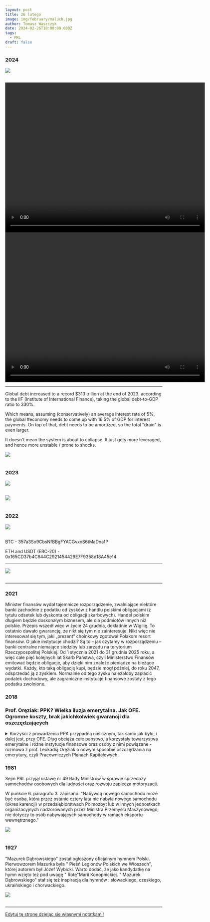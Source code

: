 ```yaml
---
layout: post
title: 26 lutego
image: img/february/maluch.jpg
author: Tomasz Waszczyk
date: 2024-02-26T10:00:00.000Z
tags:
  - PRL
draft: false
---
```


### 2024

<img src="./img/february/dead.jpeg"><br><br>

<video width="640" height="480" controls>
<source src="./movies/february/idzie-wojna.mp4" type="video/mp4">
Your browser does not support the video tag.
</video>

<video width="640" height="480" controls>
<source src="./movies/february/idzie-wojna2.mp4" type="video/mp4">
Your browser does not support the video tag.
</video>

<!-- <img src="./img/february/inflacja-turowicz.gif"><br><br> -->

---

Global debt increased to a record $313 trillion at the end of 2023, according to the IIF (Institute of International Finance), taking the global debt-to-GDP ratio to 330%.

Which means, assuming (conservatively) an average interest rate of 5%, the global #economy needs to come up with 16.5% of GDP for interest payments. On top of that, debt needs to be amortized, so the total "drain" is even larger.

It doesn't mean the system is about to collapse. It just gets more leveraged, and hence more unstable / prone to shocks.

<img src="./img/february/global-debt.jpeg"><br><br>

### 2023

<img src="./img/february/decyzje.jpeg"><br><br>

<img src="./img/february/prewencyjne_zabezpieczenia.jpeg"><br><br>

### 2022

<img src="./img/february/ukrainebtc.png"><br><br>

BTC - 357a3So9CbsNfBBgFYACGvxxS6tMaDoa1P

ETH and USDT (ERC-20) - 0x165CD37b4C644C2921454429E7F9358d18A45e14

---

<img src="./img/february/sorosukraine.png"><br><br>

---

### 2021

Minister finansów wydał tajemnicze rozporządzenie, zwalniające niektóre banki zachodnie z podatku od zysków z handlu polskimi obligacjami (z tytułu odsetek lub dyskonta od obligacji skarbowych).
Handel polskim długiem będzie doskonałym biznesem, ale dla podmiotów innych niż polskie.
Przepis wszedł więc w życie 24 grudnia, dokładnie w Wigilię. To ostatnio dawało gwarancję, że nikt się tym nie zainteresuje.
Nikt więc nie interesował się tym, jaki „prezent” choinkowy zgotował Polakom resort finansów.
O jakie instytucje chodzi? Są to – jak czytamy w rozporządzeniu – banki centralne niemające siedziby lub zarządu na terytorium Rzeczypospolitej Polskiej.
Od 1 stycznia 2021 do 31 grudnia 2025 roku, a więc całe pięć kolejnych lat Skarb Państwa, czyli Ministerstwo Finansów emitować będzie obligacje, aby dzięki nim znaleźć pieniądze na bieżące wydatki. Każdy, kto taką obligację kupi, będzie mógł później, do roku 2047, odsprzedać ją z zyskiem. Normalnie od tego zysku należałoby zapłacić podatek dochodowy, ale zagraniczne instytucje finansowe zostały z tego podatku zwolnione.

### 2018

### Prof. Oręziak: PPK? Wielka iluzja emerytalna. Jak OFE. Ogromne koszty, brak jakichkolwiek gwarancji dla oszczędzających

<details><summary>Korzyści z prowadzenia PPK przypadną nielicznym, tak samo jak było, i dalej jest, przy OFE. Dług obciąża całe państwo, a korzystały towarzystwa emerytalne i różne instytucje finansowe oraz osoby z nimi powiązane - rozmowa z prof. Leokadią Oręziak o nowym sposobie oszczędzania na emerytury, czyli Pracowniczych Planach Kapitałowych.</summary>

Piotr Skwirowski: Rząd przyznaje, że emerytury z ZUS będą bardzo niskie. Będziemy głodować na starość?

Prof. Leokadia Oręziak, Szkoła Główna Handlowa: System emerytalny, który jest teraz i będzie decydował o emeryturach w przyszłości, sam się taki nie stał. Został stworzony w 1999 r. Stworzyli go polscy neoliberałowie. Przeprowadzili skrajnie neoliberalną reformę, która polegała na obniżeniu świadczenia z pierwszego filara i ustanowieniu drugiego filara kapitałowego. Zredukowano więc emerytury ZUS-owskie wprowadzając zasadę zdefiniowanej składki i odchodząc od zasady zdefiniowanego świadczenia. Dało to możliwość obcięcia emerytur o połowę, o czym Polacy wtedy się nie dowiedzieli, bo cały czas zachwalano, że reforma zapewni wysokie emerytury.

Obiecywano, że na stare lata będziemy odpoczywali w ciepłych krajach, pod palmami.

- Tak. Trzeba było jednak powiedzieć ludziom, że obniża im się emerytury o połowę, że stopa zastąpienia, czyli stosunek pierwszej emerytury do ostatniej pensji pracownika, która wtedy wynosiła 70 proc., jest nie do utrzymania. W uczciwej debacie trzeba było o tym mówić.

Ale spadek stopy zastąpienia do 50 proc. jakoś nas wtedy specjalnie nie niepokoił. Teraz mówi się jednak o 30 proc., a może nawet mniej. I to już trochę przeraża.

- Rzeczywiście stopa zastąpienia spadła do około 50 proc. Ale jest jeszcze relatywnie wysoka dlatego, że są osoby, które przy ustalaniu emerytury mają kapitał początkowy. On rzutuje na to, że ta emerytura jest wyższa. W pewnym momencie jednak ten kapitał nie będzie już odgrywał roli i ludzie będą mieć tylko takie emerytury, jakie wynikają ze składek zaksięgowanych na ich kontach. System zdefiniowanej składki gwarantuje wprawdzie emeryturę minimalną dla osób, które mają określony staż, ale jest to system pozbawiony elementu solidarnościowego, ochronnego.

To mechanizm w gruncie rzeczy rentierski. Do tego dołożono Otwarte Fundusze Emerytalne, które pochłaniały około 40 proc. składki. Czas pokazał, że było to rozwiązanie niezwykle szkodliwe z każdego punktu widzenia. Mimo to dalej trwa. To pokazuje, jak trudno się z tak skrajnie złego systemu wycofać. Próby w tym kierunku napotykają na opór tych, którzy są zainteresowani jego utrzymywaniem i nakręcają nastroje społeczne przeciwko takim zmianom. W efekcie, to co zrobiły PO z PSL, częściowa likwidacja OFE, większość ludzi postrzega jako coś niedobrego.

Jako skok na kasę.

- No właśnie. A to oczywiście nie był żaden skok na kasę, tylko konieczne zmiany, gdyż z powodu OFE w latach1999-13 powstał dodatkowy dług publiczny na kwotę ponad 330 mld zł, co stanowiło połowę przyrostu długu w tym okresie. Dług ten wynikał z konieczności refundowania ZUS-owi ubytku składek emerytalnych, które skierowano do OFE, zamiast na wypłatę bieżących emerytur. Ponieważ od 1999 r. do OFE zaczęto przekazywać prawie 40 proc. całej składki emerytalnej pobieranej od wynagrodzeń pracowników, to kolejne rządy musiały zaciągać pożyczki, by pokryć ten ubytek i zapewnić środki do życia osobom, które już przeszły na emeryturę.

Zmiany w OFE były niezbędne przede wszystkim po to, by zapobiec niewypłacalności Polski i ograniczyć ten rujnujący finanse publiczne system. Konieczne były także, by chronić interes przyszłych emerytur, dla których taki system jak OFE jest bardzo krzywdzący ze względu na wysokie ryzyko i koszty.

Ostrzeżeniem dla Polaków powinny być doświadczenia Chile, gdzie w 1981 r. sprywatyzowano system emerytalny i całą składkę emerytalną skierowano do funduszy emerytalnych do inwestowania na rynku finansowym. Po ponad 35 latach większość członków tych funduszy nie jest w stanie osiągnąć nawet minimalnej emerytury i bez pomocy państwa nie byłaby w stanie przeżyć w okresie starości.

W Polsce rządzący sami sobie są winni, bo wprowadzając zmiany w OFE nie wytłumaczyli ludziom, że tego systemu w ogóle nie trzeba było tworzyć. A jak już powstał, to trzeba go było czym prędzej zlikwidować. Pewnie to w jakiś sposób przyczyniło się do utraty władzy przez PO-PSL. Ale jak się tego nie tłumaczy, to zwykli ludzie tak to postrzegają.

No dobrze, ale skoro ten system ciągle jest i emerytury z ZUS będą niskie, to trzeba jakoś ludzi zachęcić do dodatkowego oszczędzania na starość.

- Ci, którzy tworzyli obecny system, uznali, że emerytom należy się relatywnie niewiele. A kto będzie zaradny, będzie sobie sam do tego zbierał dodatkowe pieniądze na rynku finansowym. Tak naprawdę chodziło w tym wszystkim właśnie o to, by wypchnąć ludzi na rynek finansowy. Ta narracja się powtarza.

W najnowszym projekcie rządu, który zakłada tworzenie Pracowniczych Planów Kapitałowych, też tak jest?

- No naturalnie. Różne instytucje z sektora finansowego, w tym banki, towarzystwa ubezpieczeniowe, towarzystwa zarządzające funduszami inwestycyjnymi i emerytalnymi oraz elity gospodarcze i polityczne z nimi związane, oczekujące zysków z tego systemu, nieustannie przekonują, że trzeba Polaków skłonić do większych oszczędności. Z góry się przyjmuje, że system solidarnościowy jest bez sensu. Bez końca powtarza się, że ZUS to worek bez dna. Robi się to po to, by ludzi zniechęcić. Ba, wywołać w nich nienawiść do powszechnego systemu emerytalnego.

Po co to?

- Kalkulacja jest taka, że wtedy ci, którzy mogą, a nawet ci, których na to za bardzo nie stać, przyjdą grać na giełdzie i inwestować na rynku kapitałowym. I to jest prawdziwa motywacja takich zmian i projektów. Kluczowe jest to, że jeśli ludzie nie będą sobie uświadamiać, iż tak naprawdę jedyne zabezpieczenie daje im solidarnościowy system emerytalny, chętniej pójdą na rynek kapitałowy.

Tymczasem kapitałowe systemy oszczędzania na emerytury nic nie gwarantują, są przy tym szalenie kosztowne i dają złudzenie bezpieczeństwa. Generują ogromne nierówności społeczne i nie chronią ludzi przed ubóstwem. W efekcie powodują ogromne, negatywne skutki społeczne. Ale tej wiedzy nie ma. Media w dużej mierze forsują poglądy tych, którym zależy na tym, by ZUS był widziany jak najczarniej, a rynek finansowy jako wspaniałe miejsce, na którym każdy, może zarobić duże pieniądze.

Skoro jest tak jak pani mówi, to dlaczego ten przekaz dominuje?

- Ludzie, którzy to forsują, nie myślą szerszymi kategoriami. Wielu z tych, którzy występują w mediach, to ludzie związani z instytucjami finansowymi. Nie mówię, że wszyscy są tam na liście płac, ale nawet jeśli nie, to są przekonanymi neoliberałami, dla których kwestie społeczne są bez znaczenia. Ich nie obchodzi czy wielkie masy społeczne, będą poddawane wyzyskowi czy nie, czy będą cierpieć ubóstwo. Biją na lament dopiero wtedy, gdy te ogromne nierówności społeczne doprowadzają do władzy tych, którzy gotowi są wprowadzić rządy autorytarne. Wtedy dopiero płaczą nad demokracją. A demokracja ma swoje podstawy w harmonijnym rozwoju społecznym i unikaniu tych zagrożeń.

Ale przecież w namawianiu do oszczędzania, na przyszłość, nie ma nic złego. To wręcz obowiązek państwa.

- Dobrze. Ale nowy system żadnych problemów nie rozwiąże, za to pochłonie gigantyczne pieniądze. I nie da żadnej gwarancji emerytur.

Mówi pani o systemie Pracowniczych Planów Kapitałowych, który szykuje rząd?

- Tak. Proszę zwrócić uwagę, że to nawet nie nazywa się Pracownicze Plany Emerytalne. W całym projekcie ustawy nie ma słowa "emerytura". Zapisany tam program to działania, które mają ściągnąć z pensji pracowniczych ogromne pieniądze i przekazać je do zarządzania instytucjom finansowym. W większości z nich przeważa kapitał zagraniczny. I będą one ciągnąć zyski nie tylko z opłat za zarządzanie, które tylko pozornie są niskie, ale przede wszystkim z faktu dysponowania pieniędzmi. Bo, nawet gdyby nie brali żadnych opłat, to fakt, że mogą obracać ogromnymi pieniędzmi ściągniętymi z pensji pracowniczych i lokować je według swego uznania, w tym inwestować w różne podmioty powiązane z nimi w taki czy inny sposób, jest dla nich ogromną wartością.

Co gorsza, w tym mechanizmie, także w OFE, celowość i sensowność danej inwestycji nie podlega ocenie. Fundusz zainwestował w spółkę, która zaraz upadła i jej akcje warte są zero albo otrzymała od funduszu pożyczkę, której w praktyce nie spłaci. I co z tego? W projekcie zakłada się, że działalność PPK będzie oceniana jedynie pod względem legalności, czyli zgodności z prawem, a nie celowości i słuszności. Byłoby to zresztą niemożliwe, bo na rynku finansowym trudno odróżnić nietrafione inwestycje od inwestycji, które podjęto z myślą wzbogacenia się kosztem przyszłego emeryta. Zgodne z prawem jest inwestowanie we wszystko, co nie jest zakazane. Inwestować można przy tym w kraju i za granicą.

To niebezpieczne? OFE przecież zarabiają.

- Przy ocenie OFE nie należy zapominać, że aktywa znajdujące się obecnie w tych funduszach też zostały sfinansowane długiem publicznym, obciążającym nas wszystkich. Odsetki od tego długu przyrastają każdego dnia, zaś wartość aktywów w OFE raz rośnie, a raz spada.

Odrabianie spadków wartości rynkowej aktywów po załamaniach giełdowych i kryzysach finansowych zajmuje wiele lat, czego dowodzi np. indeks giełdowy WIG20. Nawet jak indeksy giełdowe wrócą do poziomu przedkryzysowego, to przecież nikt nie zagwarantuje, że za rok czy dwa, kolejny kryzys znowu nie zredukuje wartości rynkowej aktywów zgromadzonych w funduszach.

W PPK, podobnie jak w OFE, ryzyko i koszty obciążają pracownika i przyszłego emeryta. Obciążają też finanse publiczne. Czyli nas wszystkich. Reklamuje się to jako system prywatny, mimo że istotna część jego finansowania ma pochodzić z Funduszu Pracy i innych pieniędzy publicznych. Jest to więc tak naprawdę ogromny transfer pieniędzy z wynagrodzeń i z finansów publicznych, czyli od nas wszystkich, do wąskiej wybranej grupy.

Kogo ma pani na myśli? Kto jest w tej wąskiej grupie?

- Są to przede wszystkim zarządzający instytucjami finansowymi, inwestorzy instytucjonalni i inni gracze na rynku finansowym oraz różni pośrednicy, w tym biura maklerskie. Dla nich ten transfer to paliwo. Niecierpliwie czekają, aż ustawa wejdzie w życie. Gracze giełdowi liczą, że stały duży napływ na giełdę pieniędzy ze składek pracowniczych będzie powodował wzrost cen akcji. Szacuje się, że do PPK co roku będzie trafiało od kilku do kilkunastu, a może nawet około dwudziestu miliardów złotych.

Wysokość tych kwot zależy od tego, ile osób zdecyduje się na oszczędzanie w ramach PPK.

- No właśnie, ale tak czy owak to będą ogromne pieniądze. Znacznie więcej niż jest teraz, kiedy możemy naprawdę dobrowolnie oszczędzać na emerytury w ramach IKE i IKZE.

Akurat z tego korzysta niewiele osób. Nawet zachęty podatkowe nie działają.

- Jestem przeciwna jakimkolwiek zachętom z pieniędzy publicznych do tego rodzaju oszczędzania na emeryturę. Jeśli ktoś chce korzystać z IKE czy IKZE, to powinien to robić na własny koszt. Wszelkie zachęty podatkowe to wspieranie pieniędzmi publicznymi zysków instytucji finansowych. Tego rodzaju oszczędzanie nie gwarantuje jakiejkolwiek emerytury i nie rozwiązuje problemów publicznego systemu emerytalnego, a tworzy jedynie dodatkowe koszty.

Jak sektor prywatny to sobie załatwia. Jak to wywalcza?

-  W światowej literaturze jest wiele publikacji na temat działalności lobbystów sektora finansowego. W niektórych krajach, jak Stany Zjednoczone czy Wielka Brytania mają oni duże wpływy w systemie władzy, a w efekcie wpływy na stanowienie prawa. Instytucje sektora finansowego walczą nieustannie o rozwiązania korzystne dla siebie. Szczególnie zainteresowane są tym, aby państwo tworzyło systemy wymuszające udział w nich jak największej liczby pracowników, by składki pobierane od ich miesięcznych wynagrodzeń płynęły na rynek finansowy.

Ale oszczędzanie w PPK ma być dobrowolne.

- Nie zastosowano tu prostego przymusu, ale zastosowano dość wyrafinowany sposób, aby możliwie dużo pracowników wpłacało składki do PPK. Po pierwsze jest automatyczny zapis. Do PPK zostaną obowiązkowo zapisani wszyscy pracownicy w wieku od 19 do 55 lat. Dopiero potem będą się mogli z tego systemu wypisać. Co więcej, takie automatyczne zapisy będą powtarzane co dwa lata. Nikt nie będzie pytał pracownika o zgodę, ponieważ to pracodawca w imieniu i na rzecz pracownika zawiera umowę o prowadzenie PPK.

Nie da się zrezygnować raz na zawsze?

- Nie. Po dwóch latach, nawet jak ktoś raz zrezygnował, znów zostanie zapisany. I jeśli ponownie nie zrezygnuje, to składki z jego wynagrodzenia będą do PPK odprowadzane. I tak bez końca.

Trochę to podstępne.

- Samo stosowanie automatycznego zapisu jest nie fair. Będzie to swego rodzaju pułapka zastawiona przez państwo, z której wiele osób nie będzie z różnych przyczyn w stanie się wyrwać. W efekcie państwo za nich podejmie decyzję, której sami w normalnych warunkach nigdy by nie podjęli. Decyzję o powiązaniu swej przyszłej emerytury z ryzykiem rynku finansowego. Oczywiście może się zdarzyć tak, że właściciele mniejszych firm, nie mówiąc wprost, bo to jest zagrożone karą dwóch lat pozbawienia wolności, zniechęcą pracowników do udziału w PPK.

Dobrowolność zagrożona więzieniem?

- Sam pan widzi. W każdym razie w dużych przedsiębiorstwach tak nieformalnie, po cichu, na pewno się nie da wpływać na to, by pracownicy rezygnowali z PPK. Poza tym praktycznie wszystkie prywatne i publiczne podmioty zatrudniające pracowników i tak muszą uruchomić PPK, podpisać umowy o zarządzanie i zawrzeć w imieniu i na rzecz pracownika umowę z TFI. Pracownik nic tu nie robi. Wstawi się go do systemu automatycznie i jeśli się nie wycofa, to składki obciążające jego wynagrodzenie będą cały czas płynąć do PPK, aż do osiągnięcia przez niego wieku 60 lat.

Pewnie chodzi o to, żeby ułatwić pracownikom życie.

-  Zostało to raczej pomyślane jako sposób na zapewnienie dużego strumienia składek do PPK. Chodzi o to, by działał tu pewien automat zwalniający ludzi z myślenia o tym, co naprawdę może oznaczać  uzależnienie dochodu na starość od efektów gry na rynku finansowym. Gra jak to gra - można wygrać lub przegrać. O angażowaniu się w taką grę człowiek powinien decydować w sposób świadomy.

Chcę to wchodzę, nie chcę to nie?

- Właśnie tak. Normalnie większość ludzi nie decyduje się na taką grę, o czym świadczy nikłe zainteresowanie Polaków takimi rozwiązaniami jak IKE czy IKZE, w których uczestniczy zaledwie 2-3 proc. pracowników. Tu zostaną do tego popchnięci. Przez to, że wszystkich się do tego wpisze, wielu się nie wypisze. Bo zapomną, bo będą chorzy, bo wyjadą w tym czasie. Będą myśleć: a może poczekam i zobaczę co będzie. Albo będą się bać, że jak się wypiszą, to zaraz im coś zrobią i zostaną w PPK dla świętego spokoju. Powtarzanie, że to jest dobrowolne, sprawi, iż wielu ludzi pomyśli: skoro jest dobrowolne, to nie trzeba nic robić. I nie wypiszą się. Na to liczą twórcy tego projektu. A jeszcze dojdą do tego zachęty ze strony państwa. Finansowe i podatkowe.

Na psychikę działa się też tym, że mówi się, iż to będzie system całkowicie prywatny, a odłożone pieniądze można będzie dziedziczyć.

A nie będzie prywatny?

- Może byłby taki, gdyby nie planowano znacznego zaangażowania w nim pieniędzy publicznych, szacowanego co najmniej na ok. 3 mld rocznie. Bo przecież państwo będzie wkładało do niego składkę powitalną dla każdego pracownika w wysokości 250 zł. Do tego jeszcze co roku dopłatę w kwocie 240 zł. Będą także ulgi dla firm zmniejszające ich obciążenia podatkiem dochodowym oraz składkami na ubezpieczenie społeczne. No i przecież, jeśli systemem objęci zostaną pracownicy sektora publicznego, to znaczy, że składki do PPK będą szły tak naprawdę z budżetu państwa. Więc mówienie, że to całkowicie prywatny system, nie odzwierciedla rzeczywistości.

To po co się tak mówi?

- Po to, by jak najwięcej osób zdecydowało się pozostać w PPK, a w efekcie kierować do nich składki. Chodzi o rozproszenie obaw społecznych, które są dość powszechne, po tym jak wprowadzono zmiany w OFE, wprawdzie słuszne i konieczne, ale nie wyjaśnione społeczeństwu w sposób dostateczny. Powtarzanie informacji o prywatnym charakterze PPK ma ludzi przekonać, że teraz będzie inaczej.

Dziedziczenie też jest złe?

- Eksponowanie kwestii dziedziczenia pieniędzy z PPK służy także zapewnieniu jak największego uczestnictwa pracowników w tych planach. Jednocześnie wskazuje to, że PPK nie stanowią części systemu emerytalnego. Dziedziczenie w publicznym solidarnościowym systemie emerytalnym jest w ogóle bez sensu. W takim systemie w przypadku śmierci osoby ubezpieczonej, należne jej pieniądze dziedziczyłaby rodzina lub inne wskazane osoby. Pieniądze te zatem nie mogłyby być wykorzystane na rzecz tych emerytów, którzy żyją dłużej. Oni więc otrzymaliby mniej, albo trzeba byłoby podnieść składki. 

Z tego powodu w tradycyjnych repartycyjnych systemach emerytalnych dziedziczenie nie występuje. Dzieci i inni członkowie rodzin osób zmarłych mogą natomiast otrzymać rentę. Świadomość tej zasady nie powstrzymała jednak twórców OFE od złożenia obietnicy dziedziczenia środków z OFE, dzięki której udało się w 1999 r. przyciągnąć do tych funduszy kilka dodatkowych milionów osób, które miały prawo wyboru i nie musiały do OFE przystąpić. Beneficjenci OFE, czyli wielkie koncerny finansowe tworzące towarzystwa emerytalne, nie sfinansowali tej obietnicy ze swoich pieniędzy, tylko z naszych. W PPK też ma być dziedziczenie i jest to podobny cukierek, jak obietnica dotycząca OFE, mająca skłonić ludzi do podjęcia w istocie niekorzystnej dla siebie decyzji.

A czy z PPK będzie można wycofać się w dowolnej chwili?

- Będzie można, ale to już będzie wiązało się z kosztami i koniecznością poniesienia pewnego wysiłku. Bo trzeba będzie zwrócić składkę powitalną, dopłaty roczne oraz część pobranej składki. No i zapłacić podatek dochodowy. To będzie powodować, że część osób machnie na to ręką: a niech dalej już pobierają te składki. Dla wielu osób70 czy 100 zł składek do PPK miesięcznie, to nie będzie duży koszt. Zgodzą się na płacenie za cenę spokoju. Wielu nic nie zrobi z powodu inercji. I na tym się to wszystko buduje. Na możliwej nieaktywności ludzi. I stąd oczekiwania rządu, że duża część spośród ogólnej liczby ponad 11 mln pracowników podlegających automatycznemu zapisowi pozostanie w PPK.

No właśnie rząd spodziewa się tu nawet 75 proc. wszystkich pracowników.

- Optymistycznie zakłada się, że będzie to 75 proc., czyli 8,5 mln osób, a w wariancie mniej optymistycznym, będzie to co najmniej 50 proc. wszystkich pracowników.

To też dużo. To możliwe?

- Zobaczymy. W programie są zachęty, czyli wspomniane już 250 zł składki powitalnej oraz coroczne dopłaty w wysokości 240 zł oraz ulgi podatkowe. Wszystko to z pieniędzy publicznych.

To dużo?

- Dużo, jeśli się to przemnoży przez kilka milionów uczestników PPK. Konieczność sfinansowania tych zachęt zwiększy potrzeby pożyczkowe naszego kraju, a w rezultacie zadłużenie publiczne.

Na forach internetowych zdecydowanie przeważają negatywne opinie o PPK. "Za chwilę znów to zlikwidujecie", "znów zabierzecie nasze pieniądze", "po OFE już nie damy się na to nabrać", "złodzieje"…

- Głównie tego ludzie się boją i nie patrzą na nic innego. Nie mają szerszego spojrzenia. A czy Polska ma nadwyżki żeby poprzez OFE czy PPK inwestować je na rynku finansowym na przyszłe emerytury? Nie. Ciągle mamy deficyt w budżecie państwa. Dług publiczny cały czas rośnie. Rolujemy go, czyli zaciągając kolejne pożyczki uzyskujemy pieniądze na spłatę rat tego długu. A odsetki od długu powiększają deficyt budżetowy.

Nawet jeśli do budżetu udałoby się pozyskać dodatkowe dochody, to powinny być przeznaczone na oddłużanie państwa. Bez sensu jest tworzenie takich systemów przymusowego oszczędzania, które powodują wzrost zadłużenia publicznego. W zwykłym gospodarstwie domowym w pierwszej kolejności spłaca się istniejące kredyty, a nie zaciąga się dodatkowe, by pożyczone pieniądze zainwestować na rynku finansowym.

Ale między gospodarstwem domowym i budżetem jest różnica. Gospodarstwo domowe przy takiej polityce wpadnie w spiralę kredytową. Państwo pożyczy kolejne pieniądze. Mniej martwi się o ich spłacanie, bo za 20-30 lat i tak,ktoś inny będzie rządził i to on będzie się martwił spłatą długu.

- To prawda. Państwa mogą też bankrutować, ale pociąga to za sobą gigantyczne koszty społeczne w postaci bezrobocia i wzrostu skali ubóstwa. Poza tym drastycznie redukuje wartość emitowanych przez dane państwo papierów skarbowych, także tych znajdujących się w portfelach funduszy inwestycyjnych i emerytalnych. Bezpieczeństwo finansów publicznych jest warunkiem harmonijnego funkcjonowania państwa, gospodarki i rynku finansowego oraz bezpieczeństwa obywateli.

W sytuacji już istniejącego w Polsce dużego długu publicznego i utrzymywania się znacznego deficytu budżetowego, mimo trwającej od kilku lat dobrej koniunktury, budowanie systemu oszczędności emerytalnych współfinansowanego ze środków publicznych jest rozwiązaniem, które pogarsza sytuację finansową kraju.

Podobnie jak z powodu OFE, także z powodu PPK zadłużenie publiczne będzie rosnąć. Podważa to sens projektu dotyczącego PPK. Nie da się na trwałe utrzymać systemu zakładającego, że warto zaciągnąć dług, by uzyskane w ten sposób pieniądze zainwestować. Na rynku finansowym odsetki od kredytu są bowiem zawsze wyższe niż odsetki od nawet najlepszej lokaty. Czasem może zdarzyć się, że opłaca się zaciągnąć kredyt np. na 10 proc., by kupić akcje, potem je sprzedać, spłacić kredyt z odsetkami i osiągnąć zysk. Nie można jednak założyć, że taka spekulacyjna transakcja uda się zawsze. A na takim założeniu zbudowano w Polsce OFE, finansowane w całości wzrostem zadłużenia państwa. W takim kierunku zmierza też projekt dotyczący PPK.

W czasie oszczędzania w PPK zdarzą się różnego rodzaju kryzysy, bessy na rynkach akcji?

- No naturalnie. I na to nakłada się dodatkowe zadłużenie publiczne, które spada na nas wszystkich. A korzyści z prowadzenia PPK przypadną nielicznym, tak samo jak było, i dalej jest, przy OFE. Dług obciąża całe polskie państwo, a korzystały dotychczas towarzystwa emerytalne i różne instytucje finansowe oraz osoby z nimi powiązane. Taki jest bilans tego systemu. Mam świeży raport Międzynarodowej Organizacji Pracy z 2017 r. I tu znajdujemy niezwykle krytyczną ocenę emerytalnych systemów kapitałowych. Że są nieprzejrzyste, niedemokratyczne, nie podlegające kontroli, podatne na defraudację i różne inne negatywne zjawiska. Takie po prostu są.

Pani widzi tylko minusy. Ale dzięki temu, że odłożymy pieniądze w PPK, będą dodatkowe pieniądze na inwestycje. I będzie rozwój.

- Pomija się tutaj dodatkowe negatywne efekty w postaci rosnącego zadłużenia publicznego, obniżki pensji pracowników, mniejszej konsumpcji oraz wyższych kosztów pracy, co ma istotne znaczenie dla firm. A to co się mówi o inwestycjach, to tylko słowa, hasła. Bo to, że spłyną na rynek finansowy dodatkowe miliardy złotych wcale nie musi przełożyć się na wzrost inwestycji. Przecież bardzo wiele polskich przedsiębiorstw ma duże pieniądze i ich z jakichś powodów nie inwestuje.

Jeśli zgadzamy się, że dla rozwoju gospodarczego i społecznego naszego kraju potrzebna jest realizacja takich projektów jak lotniska, porty, dworce czy energetykę odnawialna i że powinny one być finansowane z pieniędzy publicznych, to trzeba ludzi obciążyć dodatkowymi podatkami. Gdyby różne propagowane inwestycje miały być finansowane ze środków gromadzonych w PPK, to też przecież będą to pieniądze z dodatkowego obciążenia pracowników. Tyle, że wydatkowanie tych pieniędzy przez PPK te nie będzie podlegać żadnej demokratycznej kontroli. Wsiąkną gdzieś i zostaną wydatkowane w sposób, na jaki nie będziemy mieli wpływu. Jest bezmiar przykładów jak instytucje finansowe mogą oszukać, manipulować, co mogą zrobić obracając cudzymi pieniędzmi.

Ale skoro w tym systemie będzie państwo, to może będzie to gwarantowało bezpieczeństwo inwestycji?

- Państwo nie jest tu w stanie niczego gwarantować. Warto wskazać, że nie są żadnym prawnym zobowiązaniem obietnice składane przez autorów projektu PPK w dokumentach towarzyszących projektowi ustawy. Obietnice te pokazują, jakie pieniądze mogą zostać zgromadzone w tych planach po 25 lub po 40 latach przekazywania do nich składki w wysokości 3,5 proc. wynagrodzenia pracownika lub wyższej, w wysokości do 8 proc. Są to tylko obietnice, podobnie, jak twórcy OFE obiecywali emerytom wczasy w egzotycznych krajach pod palmami.

PPK nie jest bowiem system o zdefiniowanym, czyli z góry ustalonym świadczeniu. Nikt tu niczego nie gwarantuje. To jest system o zdefiniowanej składce, w którym wiadomo ile masz wpłacić, ale nie wiadomo, ile otrzymasz z powrotem. W istocie nie dziwi takie podejście twórców PPK, jeśli weźmie się pod uwagę, że zakładowe plany emerytalne o zdefiniowanym świadczeniu np. w Stanach Zjednoczonych są już w dużej części niewypłacalne i nie są w stanie zapewnić swym członkom obiecanych emerytur, na które członkowie ci wpłacali przez dziesiątki lat składki.

No dobrze, a w co Towarzystwa Funduszy Inwestycyjnych będą inwestować pieniądze zebrane ze składek w ramach PPK?

- Pieniądze ze składek będą lokować w to, co jest dostępne na rynku. Do wyboru są dwa główne rodzaje instrumentów finansowych: papiery udziałowe, czyli głównie akcje oraz papiery dłużne, czyli obligacje, emitowane przez państwo i przez przedsiębiorstwa. Z wyjątkiem obligacji skarbowych wszystkie inne instrumenty są bardzo ryzykowne. Pieniądze starszych pracowników, tych bliżej emerytury, mają być inwestowane w bardziej bezpieczne aktywa, niż w przypadku ludzi młodych. Czyli głównie w obligacje skarbowe. Państwo łatwiej więc sprzeda obligacje i to w kraju, a nie za granicę.

Generalnie można oczekiwać, że PPK, podobnie, jak OFE, będą poważnymi nabywcami obligacji skarbowych, gdyż inwestując w nie, bez żadnego wysiłku i ryzyka można osiągnąć zadowalającą stopę zwrotu. W ten sposób pieniądze wzięte z pensji pracowników poprzez PPK pójdą częściowo do budżetu.

To zadziała więc trochę jak podatek?

- Tak, ale wpływy do budżetu z prawdziwego podatku musiałyby być wydawane zgodnie z procedurą budżetową, a ponadto instytucje finansowe nie mogłyby sobie pobrać od nich opłat. A w PPK będą mogły. Zgodnie z narracją zwolenników PPK, gromadzone w nich oszczędności mają chronić Polaków przed słabościami ZUS-u i polskiego państwa. A przecież pieniądze ze składek i tak trafią w części do kasy tego państwa, gdy PPK kupią obligacje skarbowe. W czym obligacje skarbowe są lepsze od zobowiązania państwa z tytułu emerytur z ZUS? W niczym. Ponadto, TFI, za to przekierowanie do budżetu pieniędzy z wynagrodzeń pracowniczych, pobiorą sobie opłatę za zarządzanie, a w istocie za pośrednictwo. Instytucje finansowe chętnie realizują takie interesy z rządami.

Obligacje też się pani nie podobają?

- Ależ skąd. Nie mam nic przeciwko temu, żeby pan kupował obligacje. Indywidualnie. Ale PPK to jest system wymuszony. Na wielką skalę. Duża część obligacji w ogóle by nie powstała, gdyby nie dodatkowe potrzeby pożyczkowe wynikające z planowanego dofinansowania publicznego do PPK. Dzięki inwestowaniu w obligacje skarbowe TFI będą chwalić się, że zarabiają dla polskiego emeryta poważne pieniądze.

Tak samo chwaliły się OFE. Większość tych zarobionych pieniędzy to były odsetki od polskich obligacji skarbowych, stanowiące poważne obciążenie budżetu państwa, a więc obciążenie dla nas wszystkich. Zarządzający OFE traktowali jednak jako swój sukces wzrost wartości aktywów z tego powodu i przekonywali Polaków, jak skutecznie pomnażają ich oszczędności na emeryturę. Proszę też zwrócić uwagę, że TFI tym więcej zarobią dla przyszłego emeryta, im wyższe odsetki od długu będzie płacić polski rząd. A będzie płacić tym wyższe odsetki, im sytuacja płatnicza kraju będzie gorsza, a jego wiarygodność kredytowa niższa.

Będą działać na szkodę państwa? To chyba niemożliwe.

- Nie tylko na przykładzie OFE można powiedzieć, że bez sensu jest tworzenie przez państwo na masową skalę systemu, którego działanie ma opierać się na tak szkodliwej zasadzie. Czy naprawdę pracownik i przyszły emeryt będzie cieszyć się z tego, że PPK zarobi dla niego pieniądze dzięki obciążeniu budżetu państwa odsetkami od obligacji? Czy będzie zadowolony, jak wartość aktywów w PPK będzie rosła dzięki temu, że Polska będzie płacić coraz wyższe odsetki od obligacji, a z budżetu państwa trzeba będzie przeznaczać coraz wyższe kwoty na koszty obsługi długu publicznego, w tym na odsetki mające trafiać do PPK? Czy będzie mógł uwierzyć, że w ten absurdalny sposób można zbudować jego bezpieczeństwo finansowe na okres starości?

A inwestowanie w akcje?

- Jest niezwykle ryzykowne. Jak pokazuje historia, co pewien czas po rynku finansowym przechodzi walec i ścina wartość akcji oraz innych instrumentów finansowych. Już teraz ceny akcji, zwłaszcza w Stanach Zjednoczonych, są napompowane tak, że tylko patrzeć jak polecą dramatycznie w dół, nawet o kilkadziesiąt procent. Nikt nie jest w stanie obiecać, że kryzys, który był w latach 2007-08 był już ostatni i więcej kryzysów nie będzie.

Wręcz przeciwnie. Jest pewne, że będą kolejne.

- No właśnie. I mogą drastycznie zredukować wartość rynkową aktywów zarówno w OFE, jak i PPK.

Ale w długiej perspektywie indeksy giełdowe jednak rosną. Falują, ale rosną.

- Dobrze. Może pan wygrać. Jak pan będzie miał szczęście. Ale czy na szczęściu powinna być oparta emerytura? Do 30 proc. aktywów PPK można będzie inwestować za granicą, co dla przyszłego emeryta oznacza dodatkowe ryzyko.

Poza tym jest też inna kwestia o fundamentalnym znaczeniu, pokazująca, że emerytury mające pochodzić z inwestowania składek na rynku finansowym są w istocie iluzją tworzoną przez zwolenników tego rozwiązania. Iluzja ta polega na tym, że najpierw duże strumienie pieniędzy ze składek pracowników płynące na rynek finansowy windują ceny akcji i innych instrumentów finansowych, a następnie, wraz ze starzeniem się społeczeństwa i osiąganiem wieku emerytalnego przez coraz większą liczbę osób, następuje proces odwrotny. Nie dość, że mniej liczne będzie pokolenie wpłacające składki do funduszy inwestycyjnych i emerytalnych, to dodatkowo fundusze te będą musiały zbywać coraz więcej aktywów, by móc wypłacać emerytury. Skutkiem tego będzie spadkowa tendencja cen aktywów finansowych.

Jeśli rzeczywiście tendencje demograficzne spowodują, że aktywne zawodowo pokolenie będzie niezbyt liczne, to powstaje pytanie, kto miałby tworzyć popyt na zbywane przez fundusze aktywa? Ten systemowy czynnik wraz ze wskazanymi uprzednio zagrożeniami związanymi z kryzysami finansowymi i załamaniami giełdowymi oraz różnymi patologiami na rynku finansowym oznacza, że emerytura z rynku finansowego nie jest w stanie dać ludziom takiego zabezpieczenia na starość, jakiego potrzebują.

Tak czy inaczej emeryt coś z tego oszczędzania na koniec dostanie.

- Jakieś resztki może oczywiście z tego dostać. Pracownik musi mieć świadomość, że o ile z tego systemu wcześniej się nie wycofa, to przekazywane do PPK składki pozostaną tam przez dziesiątki lat. Dla młodych ludzi okres ten może wynieść nawet ponad 50 lat, zważywszy, że po osiągnięciu wieku 60 lat, jeszcze co najmniej przez 10 lat następowałaby wypłata świadczenia z PPK, jeśli nie chcieliby utracić dopłat ze strony państwa oraz ulg podatkowych. Przez pół wieku może się zdarzyć jednak poważna inflacja rujnująca aktywa finansowe, kilka poważnych kryzysów finansowych, bankructw instytucji finansowych i innych trudnych do przewidzenia zjawisk.

Aktywa zgromadzone w PPK będą też ciągle pomniejszane o opłaty za zarządzanie. Taki system jak OFE czy PPK niesie ze sobą ogromne koszty, które Polska mogłaby wykorzystać inaczej. Czy gdyby to pan decydował, czy z lekkim sercem dałby pan ogromne pieniądze na rynek finansowy, dzięki czemu bankierzy będą zarabiać nie 200 tys. lecz 300 tys. zł miesięcznie? A może lepiej to dać na szpitale, na terapie ratujące życie? Jeśli miliony Polaków ma płacić dodatkowe składki od wynagrodzeń, to może niech to będą składki na ratowanie służby zdrowia. Zanim wyjedzie z Polski ostatni lekarz i pielęgniarka.

No to, to już demagogia. Wracam do tego, ale przecież trzeba ludzi zachęcać do oszczędzania. Oszczędzanie jest dobre.

- Ale tu ono nic nie daje. Liczba osób z niskimi emeryturami będzie rosła. I będą musiały rosnąć dopłaty z budżetu, by tym ludziom zapewnić choć minimalne świadczenia. Żeby mogli przeżyć. Stworzenie PPK nie tylko nie rozwiązuje problemu niskich emerytur pochodzących z systemu funkcjonującego od 1999 r., ale przyczyni się do wzrostu nierówności społecznych. Spowoduje dodatkowe problemy związane z obciążeniem finansów publicznych. Poza tym, podobnie, jak w Chile, przyczyni się do umocnienia pozycji społecznej i politycznej elit związanych z instytucjami rynku finansowego.

Rozwiązanie w postaci PPK nie jest w stanie zapewnić bezpiecznych i sprawiedliwych emerytur, mimo że corocznie pochłonie ogromne zasoby finansowe, pochodzące z wynagrodzeń pracowniczych i budżetu państwa. PPK to kolejna, po OFE, wielka iluzja. Praktyka pokazuje, że to, czego ludzie potrzebują najbardziej, to sprawnie funkcjonujący publiczny system emerytalny, oparty na solidarności międzypokoleniowej. Jest to najtańszy, najłatwiej dostosowywalny i najbardziej sprawiedliwy system zapewniający starym ludziom środki do życia. Inne rozwiązania tych warunków nie spełniają, gdyż ich prawdziwym celem nie są emerytury, tylko zyski i wpływy wybranej wąskiej grupy społecznej. Kraje wysoko rozwinięte nieustannie dbają o swoje publiczne systemy emerytalne i dostosowują je do zmieniającej się sytuacji demograficznej.

Prof. Leokadia Oręziak jest kierownikiem Katedry Finansów Międzynarodowych Szkoły Głównej Handlowej w Warszawie. Jej książka "OFE. Katastrofa prywatyzacji emerytur w Polsce" uzyskała w 2014 r. pierwsze miejsce w konkursie Economicus na najlepszą książkę szerzącą wiedzę ekonomiczną. W latach 2014-15 była członkiem Prezydenckiej Komisji Doradczej ds. Systemu Emerytalnego w Chile (Comisión Asesora Presidencial sobre el Sistiema de Pensiones), powołanej przez prezydent Chile Michelle Bachelet. Opracowana przez nią koncepcja przywrócenia w Chile publicznego solidarnościowego systemu emerytalnego jest jedną z trzech głównych koncepcji reformy tego systemu przedstawionych w raporcie Komisji, opublikowanym we wrześniu 2015 r. (http://comision-pensiones.cl/report.html).
</details>

### 1981

Sejm PRL przyjął ustawę nr 49 Rady Ministrów w sprawie sprzedaży samochodów osobowych dla ludności oraz rozwoju zaplecza motoryzacji.

W punkcie 6. paragrafu 3. zapisano:
"Nabywcą nowego samochodu może być osoba, która przez ostanie cztery lata nie nabyła nowego samochodu (okres karencji) w przedsiębiorstwach Polmozbyt lub w innych jednostkach organizacyjnych nadzorowanych przez Ministra Przemysłu Maszynowego; nie dotyczy to osób nabywających samochody w ramach eksportu wewnętrznego."

<img src="./img/february/maluch.jpg"/><br><br>

### 1927

"Mazurek Dąbrowskiego" został ogłoszony oficjalnym hymnem Polski. Pierwowzorem Mazurka była " Pieśń Legionów Polskich we Włoszech", której autorem był Józef Wybicki. Warto dodać, że jako kandydatkę na hymn wzięto też pod uwagę " Rotę"Marii Konopnickiej.
" Mazurek Dąbrowskiego" stał się też inspiracją dla hymnów : słowackiego, czeskiego, ukraińskiego i chorwackiego.

<img src="./img/february/mazurek.jpg"/><br><br>

---

<a href="https://github.com/TomaszWaszczyk/historia.waszczyk.com/edit/master/src/content/february-26.md" target="_blank">Edytuj tę stronę dzieląc się własnymi notatkami!</a>
